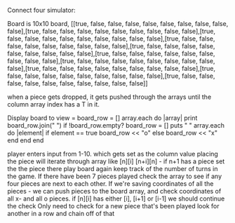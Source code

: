 Connect four simulator:

Board is 10x10 board,
[[true, false, false, false, false, false, false, false, false, false],[true, false, false, false, false, false, false, false, false, false],[true, false, false, false, false, false, false, false, false, false],[true, false, false, false, false, false, false, false, false, false],[true, false, false, false, false, false, false, false, false, false],[true, false, false, false, false, false, false, false, false, false],[true, false, false, false, false, false, false, false, false, false],[true, false, false, false, false, false, false, false, false, false],[true, false, false, false, false, false, false, false, false, false],[true, false, false, false, false, false, false, false, false, false, false]]

when a piece gets dropped, it gets pushed through the arrays until the column array index has a T in it.

Display board to view =
board_row = []
array.each do |array|
  print board_row.join(" ") if !board_row.empty?
  board_row = []
  puts " "
  array.each do |element|
    if element == true
      board_row << "o"
    else
      board_row << "x"
    end
  end
end


player enters input from 1-10.
which gets set as the column value
placing the piece will iterate through array like [n][i] [n+i][n] - if n+1 has a piece set the the piece there
play board again
keep track of the number of turns in the game. If there have been 7 pieces played check the array to see if any four pieces are next to each other.
If we're saving coordinates of all the pieces - we can push pieces to the board array, and check coordinates of all x- and all o pieces. if [n][i] has either [i], [i+1] or [i-1] we should continue the check
Only need to check for a new piece that's been played
look for another in a row and chain off of that
